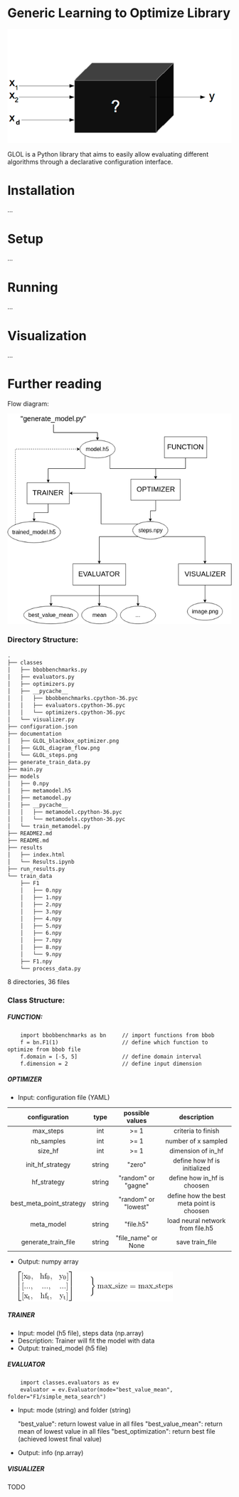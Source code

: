 # Generic Learning to Optimize Library

![Alt text](documentation/GLOL_blackbox_optimizer.png?raw=true "BlackBox Optimizer")

GLOL is a Python library that aims to easily allow evaluating different algorithms through a declarative configuration interface.

# Installation
...
# Setup
...
# Running
...
# Visualization
...
# Further reading  

Flow diagram:

![Alt text](documentation/GLOL_diagram_flow.png?raw=true "Flow diagram of GLOL")

### Directory Structure:

```
.
├── classes
│   ├── bbobbenchmarks.py
│   ├── evaluators.py
│   ├── optimizers.py
│   ├── __pycache__
│   │   ├── bbobbenchmarks.cpython-36.pyc
│   │   ├── evaluators.cpython-36.pyc
│   │   └── optimizers.cpython-36.pyc
│   └── visualizer.py
├── configuration.json
├── documentation
│   ├── GLOL_blackbox_optimizer.png
│   ├── GLOL_diagram_flow.png
│   └── GLOL_steps.png
├── generate_train_data.py
├── main.py
├── models
│   ├── 0.npy
│   ├── metamodel.h5
│   ├── metamodel.py
│   ├── __pycache__
│   │   ├── metamodel.cpython-36.pyc
│   │   └── metamodels.cpython-36.pyc
│   └── train_metamodel.py
├── README2.md
├── README.md
├── results
│   ├── index.html
│   └── Results.ipynb
├── run_results.py
└── train_data
    ├── F1
    │   ├── 0.npy
    │   ├── 1.npy
    │   ├── 2.npy
    │   ├── 3.npy
    │   ├── 4.npy
    │   ├── 5.npy
    │   ├── 6.npy
    │   ├── 7.npy
    │   ├── 8.npy
    │   └── 9.npy
    ├── F1.npy
    └── process_data.py
```

8 directories, 36 files


### Class Structure:

#####    FUNCTION:

        import bbobbenchmarks as bn     // import functions from bbob
        f = bn.F1(1)                    // define which function to optimize from bbob file
        f.domain = [-5, 5]              // define domain interval
        f.dimension = 2                 // define input dimension

#####    OPTIMIZER
- Input: configuration file (YAML)

| configuration            | type   | possible values      | description                               |
| :----------------------: | :----: | :------------------: | :-------------:                           |
| max_steps                | int    | >= 1                 | criteria to finish                        |
| nb_samples               | int    | >= 1                 | number of x sampled                       |
| size\_hf                 | int    | >= 1                 | dimension of in_hf                        |
| init\_hf\_strategy       | string | "zero"               | define how hf is initialized              |
| hf\_strategy             | string | "random" or "gagne"  | define how in_hf is choosen               |
| best_meta_point_strategy | string | "random" or "lowest" | define how the best meta point is choosen |
| meta_model               | string | "file.h5"            | load neural network from file.h5          |
| generate_train_file      | string | "file\_name" or None | save train_file                           |

- Output: numpy array
    
    ![Alt text](documentation/GLOL_steps.png?raw=true "steps")

#####    TRAINER

- Input: model (h5 file), steps data (np.array) 
- Description: Trainer will fit the model with data
- Output: trained_model (h5 file)

#####    EVALUATOR

        import classes.evaluators as ev
        evaluator = ev.Evaluator(mode="best_value_mean", folder="F1/simple_meta_search")
        
- Input: mode (string) and folder (string)
    
    "best_value": return lowest value in all files
    "best_value_mean": return mean of lowest value in all files
    "best_optimization": return best file (achieved lowest final value)

- Output: info (np.array)

#####    VISUALIZER

TODO



